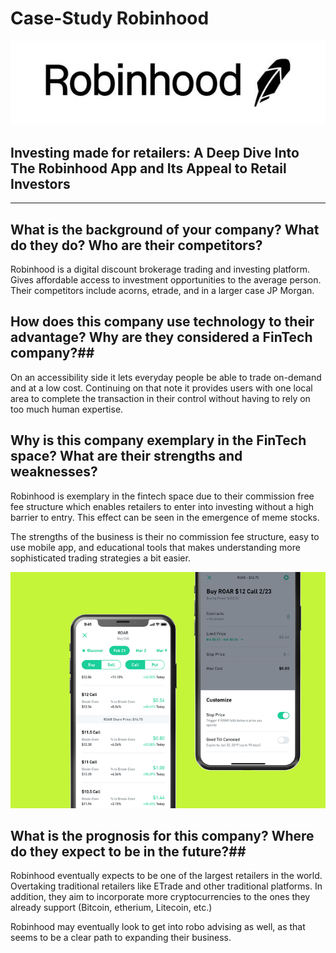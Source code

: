 # Case-Study Robinhood

![Model Output Results](robinhoodlogo.jpg)

## Investing made for retailers: A Deep Dive Into The Robinhood App and Its Appeal to Retail Investors ##

---

## What is the background of your company? What do they do? Who are their competitors? ##

Robinhood is a digital discount brokerage trading and investing platform. Gives affordable access to investment opportunities to the average person. Their competitors include acorns, etrade, and in a larger case JP Morgan.


## How does this company use technology to their advantage? Why are they considered a FinTech company?## 

On an accessibility side it lets everyday people be able to trade on-demand and at a low cost. Continuing on that note it provides users with one local area to complete the transaction in their control without having to rely on too much human expertise.

## Why is this company exemplary in the FinTech space? What are their strengths and weaknesses? ## 

Robinhood is exemplary in the fintech space due to their commission free fee structure which enables retailers to enter into investing without a high barrier to entry. This effect can be seen in the emergence of meme stocks. 

The strengths of the business is their no commission fee structure, easy to use mobile app, and educational tools that makes understanding more sophisticated trading strategies a bit easier.

![Model Output Results](app.png)


## What is the prognosis for this company? Where do they expect to be in the future?## 
Robinhood eventually expects to be one of the largest retailers in the world. Overtaking traditional retailers like ETrade and other traditional platforms. In addition, they aim to incorporate more cryptocurrencies to the ones they already support (Bitcoin, etherium, Litecoin, etc.)

Robinhood may eventually look to get into robo advising as well, as that seems to be a clear path to expanding their business. 

